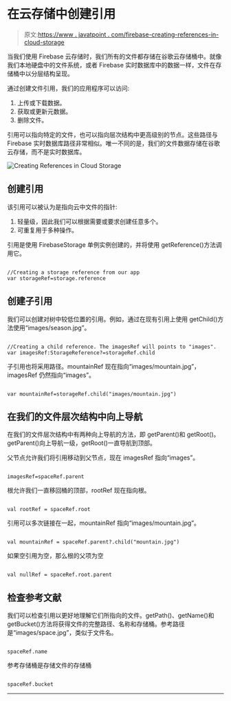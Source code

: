 # 在云存储中创建引用

> 原文:[https://www . javatpoint . com/firebase-creating-references-in-cloud-storage](https://www.javatpoint.com/firebase-creating-references-in-cloud-storage)

当我们使用 Firebase 云存储时，我们所有的文件都存储在谷歌云存储桶中。就像我们本地硬盘中的文件系统，或者 Firebase 实时数据库中的数据一样，文件在存储桶中以分层结构呈现。

通过创建文件引用，我们的应用程序可以访问:

1.  上传或下载数据。
2.  获取或更新元数据。
3.  删除文件。

引用可以指向特定的文件，也可以指向层次结构中更高级别的节点。这些路径与 Firebase 实时数据库路径非常相似。唯一不同的是，我们的文件数据存储在谷歌云存储，而不是实时数据库。

![Creating References in Cloud Storage](../Images/da985e565ee43635b8838329fec7e0d2.png)

## 创建引用

该引用可以被认为是指向云中文件的指针:

1.  轻量级，因此我们可以根据需要或要求创建任意多个。
2.  可重复用于多种操作。

引用是使用 FirebaseStorage 单例实例创建的，并将使用 getReference()方法调用它。

```

//Creating a storage reference from our app
var storageRef=storage.reference

```

## 创建子引用

我们可以创建对树中较低位置的引用。例如，通过在现有引用上使用 getChild()方法使用“images/season.jpg”。

```

//Creating a child reference. The imagesRef will points to "images".
var imagesRef:StorageReference?=storageRef.child

```

子引用也将采用路径。mountainRef 现在指向“images/mountain.jpg”，imagesRef 仍然指向“images”。

```

var mountainRef=storageRef.child("images/mountain.jpg")

```

## 在我们的文件层次结构中向上导航

在我们的文件层次结构中有两种向上导航的方法，即 getParent()和 getRoot()。getParent()向上导航一级，getRoot()一直导航到顶部。

父节点允许我们将引用移动到父节点，现在 imagesRef 指向“images”。

```

imagesRef=spaceRef.parent

```

根允许我们一直移回桶的顶部，rootRef 现在指向根。

```

val rootRef = spaceRef.root

```

引用可以多次链接在一起，mountainRef 指向“images/mountain.jpg”。

```

val mountainRef = spaceRef.parent?.child("mountain.jpg")

```

如果空引用为空，那么根的父项为空

```

val nullRef = spaceRef.root.parent

```

## 检查参考文献

我们可以检查引用以更好地理解它们所指向的文件。getPath()、getName()和 getBucket()方法将获得文件的完整路径、名称和存储桶。参考路径是“images/space.jpg”，类似于文件名。

```

spaceRef.name

```

参考存储桶是存储文件的存储桶

```

spaceRef.bucket

```

* * *